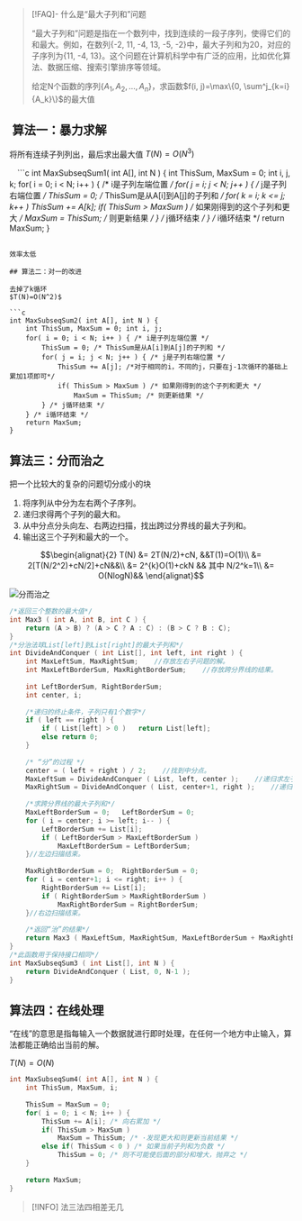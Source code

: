 > [!FAQ]- 什么是“最大子列和”问题
> 
> “最大子列和”问题是指在一个数列中，找到连续的一段子序列，使得它们的和最大。例如，在数列{-2, 11, -4, 13, -5, -2}中，最大子列和为20，对应的子序列为{11, -4, 13}。这个问题在计算机科学中有广泛的应用，比如优化算法、数据压缩、搜索引擎排序等领域。
> 
> 给定N个函数的序列$\{A_1,A_2,...,A_n\}$，求函数$f(i, j)=\max\{0, \sum^j_{k=i}{A_k}\}$的最大值
##  算法一：暴力求解

将所有连续子列列出，最后求出最大值
$T(N)=O(N^3)$

　```c
int MaxSubseqSum1( int A[], int N ) { 
	int ThisSum, MaxSum = 0; 
	int i, j, k; 
	for( i = 0; i < N; i++ ) { /* i是子列左端位置 */ 
		for( j = i; j < N; j++ ) { /* j是子列右端位置 */ 
			ThisSum = 0; /* ThisSum是从A[i]到A[j]的子列和 */ 
			for( k = i; k <= j; k++ ) 
				ThisSum += A[k]; 
			if( ThisSum > MaxSum ) /* 如果刚得到的这个子列和更大 */ 
				MaxSum = ThisSum; /* 则更新结果 */ 
		} /* j循环结束 */ 
	} /* i循环结束 */ 
	return MaxSum;
}
```

效率太低

## 算法二：对一的改进

去掉了k循环
$T(N)=O(N^2)$

```c
int MaxSubseqSum2( int A[], int N ) { 
	int ThisSum, MaxSum = 0; int i, j; 
	for( i = 0; i < N; i++ ) { /* i是子列左端位置 */ 
		ThisSum = 0; /* ThisSum是从A[i]到A[j]的子列和 */ 
		for( j = i; j < N; j++ ) { /* j是子列右端位置 */ 
			ThisSum += A[j]; /*对于相同的i，不同的j，只要在j-1次循环的基础上累加1项即可*/ 
			if( ThisSum > MaxSum ) /* 如果刚得到的这个子列和更大 */ 
				MaxSum = ThisSum; /* 则更新结果 */ 
		} /* j循环结束 */ 
	} /* i循环结束 */ 
	return MaxSum;
}
```

## 算法三：分而治之

把一个比较大的复杂的问题切分成小的块
1.  将序列从中分为左右两个子序列。
2.  递归求得两个子列的最大和。
3.  从中分点分头向左、右两边扫描，找出跨过分界线的最大子列和。
4.  输出这三个子列和最大的一个。

$$\begin{alignat}{2}
T(N) &= 2T(N/2)+cN, &&T(1)=O(1)\\
&= 2[T(N/2^2)+cN/2]+cN&&\\
&= 2^{k}O(1)+ckN && 其中 N/2^k=1\\
&= O(NlogN)&&
\end{alignat}$$

![分而治之](https://img-blog.csdn.net/20180902101528892?watermark/2/text/aHR0cHM6Ly9ibG9nLmNzZG4ubmV0L1llbGxvSmVzc2U=/font/5a6L5L2T/fontsize/400/fill/I0JBQkFCMA==/dissolve/70)

```c
/*返回三个整数的最大值*/
int Max3 ( int A, int B, int C ) {
	return (A > B) ? (A > C ? A : C) : (B > C ? B : C);
}
/*分治法球List[left]到List[right]的最大子列和*/
int DivideAndConquer ( int List[], int left, int right ) {
	int MaxLeftSum, MaxRightSum;    //存放左右子问题的解。
	int MaxLeftBorderSum, MaxRightBorderSum;    //存放跨分界线的结果。
	
	int LeftBorderSum, RightBorderSum;
	int center, i;
	
    /*递归的终止条件，子列只有1个数字*/
	if ( left == right ) {
		if ( List[left] > 0 )	return List[left];
		else return 0;
	}
	
    /* “分”的过程 */
	center = ( left + right ) / 2;    //找到中分点。
	MaxLeftSum = DivideAndConquer ( List, left, center );    //递归求左子列和。
	MaxRightSum = DivideAndConquer ( List, center+1, right );    //递归求右子列和。
	
    /*求跨分界线的最大子列和*/
	MaxLeftBorderSum = 0;	LeftBorderSum = 0;
	for ( i = center; i >= left; i-- ) {
		LeftBorderSum += List[i];
		if ( LeftBorderSum > MaxLeftBorderSum )
			MaxLeftBorderSum = LeftBorderSum;
	}//左边扫描结束。
	
	MaxRightBorderSum = 0;	RightBorderSum = 0;
	for ( i = center+1; i <= right; i++ ) {
		RightBorderSum += List[i];
		if ( RightBorderSum > MaxRightBorderSum )
			MaxRightBorderSum = RightBorderSum;
	}//右边扫描结束。
	
    /*返回“治”的结果*/
	return Max3 ( MaxLeftSum, MaxRightSum, MaxLeftBorderSum + MaxRightBorderSum );
}
/*此函数用于保持接口相同*/
int MaxSubseqSum3 ( int List[], int N ) {
	return DivideAndConquer ( List, 0, N-1 );
}
```

## 算法四：在线处理

“在线”的意思是指每输入一个数据就进行即时处理，在任何一个地方中止输入，算法都能正确给出当前的解。

$T(N)=O(N)$

```c
int MaxSubseqSum4( int A[], int N ) {
    int ThisSum, MaxSum, i;
    
    ThisSum = MaxSum = 0;
    for( i = 0; i < N; i++ ) {
        ThisSum += A[i]; /* 向右累加 */
        if( ThisSum > MaxSum )
            MaxSum = ThisSum; /* ·发现更大和则更新当前结果 */
        else if( ThisSum < 0 ) /* 如果当前子列和为负数 */
            ThisSum = 0; /* 则不可能使后面的部分和增大，抛弃之 */
    }
    
    return MaxSum;  
}
```

>[!INFO] 法三法四相差无几 

